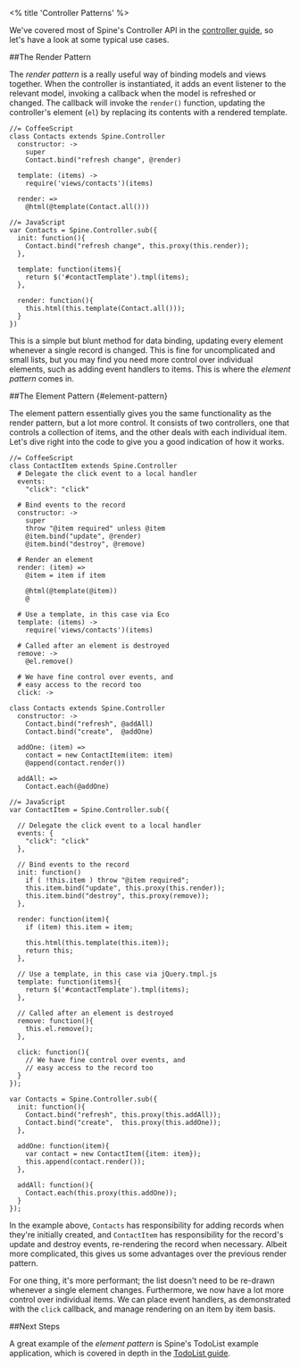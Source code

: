 <% title 'Controller Patterns' %>

We've covered most of Spine's Controller API in the [controller guide](<%= docs_path("controllers") %>), so let's have a look at some typical use cases. 

##The Render Pattern

The *render pattern* is a really useful way of binding models and views together. When the controller is instantiated, it adds an event listener to the relevant model, invoking a callback when the model is refreshed or changed. The callback will invoke the `render()` function, updating the controller's element (`el`) by replacing its contents with a rendered template. 

    //= CoffeeScript
    class Contacts extends Spine.Controller
      constructor: ->
        super
        Contact.bind("refresh change", @render)

      template: (items) ->
        require('views/contacts')(items)

      render: =>
        @html(@template(Contact.all()))
    
    //= JavaScript
    var Contacts = Spine.Controller.sub({
      init: function(){
        Contact.bind("refresh change", this.proxy(this.render));
      },
      
      template: function(items){
        return $('#contactTemplate').tmpl(items);
      },
      
      render: function(){
        this.html(this.template(Contact.all()));
      }
    })
    
This is a simple but blunt method for data binding, updating every element whenever a single record is changed. This is fine for uncomplicated and small lists, but you may find you need more control over individual elements, such as adding event handlers to items. This is where the *element pattern* comes in.

##The Element Pattern {#element-pattern}

The element pattern essentially gives you the same functionality as the render pattern, but a lot more control. It consists of two controllers, one that controls a collection of items, and the other deals with each individual item. Let's dive right into the code to give you a good indication of how it works.

    //= CoffeeScript
    class ContactItem extends Spine.Controller
      # Delegate the click event to a local handler
      events:
        "click": "click"
      
      # Bind events to the record
      constructor: ->
        super
        throw "@item required" unless @item
        @item.bind("update", @render)
        @item.bind("destroy", @remove)

      # Render an element
      render: (item) =>
        @item = item if item

        @html(@template(@item))
        @

      # Use a template, in this case via Eco
      template: (items) ->
        require('views/contacts')(items)

      # Called after an element is destroyed
      remove: ->
        @el.remove()
      
      # We have fine control over events, and 
      # easy access to the record too
      click: ->

    class Contacts extends Spine.Controller
      constructor: ->
        Contact.bind("refresh", @addAll)
        Contact.bind("create",  @addOne)

      addOne: (item) =>
        contact = new ContactItem(item: item)
        @append(contact.render())

      addAll: =>
        Contact.each(@addOne)
    
    //= JavaScript
    var ContactItem = Spine.Controller.sub({
      
      // Delegate the click event to a local handler
      events: {
        "click": "click"
      },
      
      // Bind events to the record
      init: function()
        if ( !this.item ) throw "@item required";
        this.item.bind("update", this.proxy(this.render));
        this.item.bind("destroy", this.proxy(remove));
      },
      
      render: function(item){
        if (item) this.item = item;
        
        this.html(this.template(this.item));
        return this;
      },
      
      // Use a template, in this case via jQuery.tmpl.js
      template: function(items){
        return $('#contactTemplate').tmpl(items);
      },
      
      // Called after an element is destroyed
      remove: function(){
        this.el.remove();
      },
      
      click: function(){
        // We have fine control over events, and 
        // easy access to the record too
      }
    });

    var Contacts = Spine.Controller.sub({
      init: function(){
        Contact.bind("refresh", this.proxy(this.addAll));
        Contact.bind("create",  this.proxy(this.addOne));
      },
      
      addOne: function(item){
        var contact = new ContactItem({item: item});
        this.append(contact.render());
      },
      
      addAll: function(){
        Contact.each(this.proxy(this.addOne));
      }
    });        
    
In the example above, `Contacts` has responsibility for adding records when they're initially created, and `ContactItem` has responsibility for the record's update and destroy events, re-rendering the record when necessary. Albeit more complicated, this gives us some advantages over the previous render pattern. 

For one thing, it's more performant; the list doesn't need to be re-drawn whenever a single element changes. Furthermore, we now have a lot more control over individual items. We can place event handlers, as demonstrated with the `click` callback, and manage rendering on an item by item basis.

##Next Steps

A great example of the *element pattern* is Spine's TodoList example application, which is covered in depth in the [TodoList guide](<%= docs_path("example") %>).
